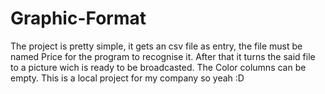# Graphic-Format

The project is pretty simple, it gets an csv file as entry, the file must be named Price for the program to recognise it.
After that it turns the said file to a picture wich is ready to be broadcasted.
The Color columns can be empty.
This is a local project for my company so yeah :D
